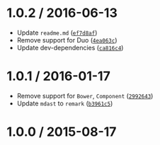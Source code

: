 <!--remark setext-->

<!--lint disable no-multiple-toplevel-headings-->

1.0.2 / 2016-06-13
==================

*   Update `readme.md` ([`ef7d8af`](https://github.com/wooorm/mdast-util-heading-style/commit/ef7d8af))
*   Remove support for Duo ([`4ea063c`](https://github.com/wooorm/mdast-util-heading-style/commit/4ea063c))
*   Update dev-dependencies ([`ca816c4`](https://github.com/wooorm/mdast-util-heading-style/commit/ca816c4))

1.0.1 / 2016-01-17
==================

*   Remove support for `Bower`, `Component` ([`2992643`](https://github.com/wooorm/mdast-util-heading-style/commit/2992643))
*   Update `mdast` to `remark` ([`b3961c5`](https://github.com/wooorm/mdast-util-heading-style/commit/b3961c5))

1.0.0 / 2015-08-17
==================
